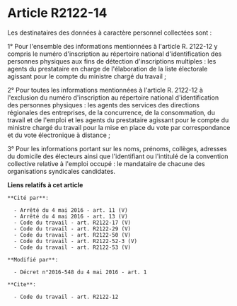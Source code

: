 # Article R2122-14

Les destinataires des données à caractère personnel collectées sont : 

1° Pour l'ensemble des informations mentionnées à l'article R. 2122-12 y compris le numéro d'inscription au répertoire
national d'identification des personnes physiques aux fins de détection d'inscriptions multiples : les agents du prestataire
en charge de l'élaboration de la liste électorale agissant pour le compte du ministre chargé du travail ; 

2° Pour toutes les informations mentionnées à l'article R. 2122-12 à l'exclusion du numéro d'inscription au répertoire
national d'identification des personnes physiques : les agents des services des directions régionales des entreprises, de la
concurrence, de la consommation, du travail et de l'emploi et les agents du prestataire agissant pour le compte du ministre
chargé du travail pour la mise en place du vote par correspondance et du vote électronique à distance ;

3° Pour les informations portant sur les noms, prénoms, collèges, adresses du domicile des électeurs ainsi que l'identifiant
ou l'intitulé de la convention collective relative à l'emploi occupé : le mandataire de chacune des organisations syndicales
candidates.

**Liens relatifs à cet article**

	**Cité par**:

	  - Arrêté du 4 mai 2016 - art. 11 (V)
	  - Arrêté du 4 mai 2016 - art. 13 (V)
	  - Code du travail - art. R2122-17 (V)
	  - Code du travail - art. R2122-29 (V)
	  - Code du travail - art. R2122-50 (V)
	  - Code du travail - art. R2122-52-3 (V)
	  - Code du travail - art. R2122-53 (V)

	**Modifié par**:

	  - Décret n°2016-548 du 4 mai 2016 - art. 1

	**Cite**:

	  - Code du travail - art. R2122-12
